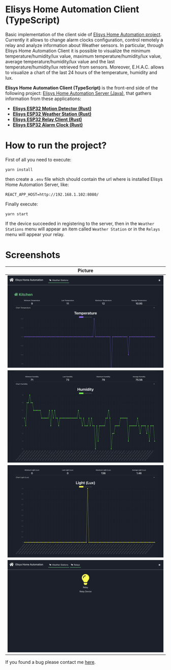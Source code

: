 # Elisys Home Automation Client (TypeScript)

Basic implementation of the client side of [Elisys Home Automation project](https://github.com/goto-eof/elisys-home-automation-server-java). Currently it allows to change alarm clocks configuration, control remotely a relay and analyze information about Weather sensors. In particular, through Elisys Home Automation Client it is
possible to visualize the minimum temperature/humidity/lux value, maximum temperature/humidity/lux value, average temperature/humidity/lux value and the last temperature/humidity/lux retrieved from sensors. Moreover, E.H.A.C. allows to visualize a chart of the last 24 hours of
the temperature, humidity and lux.

**Elisys Home Automation Client (TypeScript)** is the front-end side
of the following project:
[Elisys Home Automation Server (Java)](https://github.com/goto-eof/elisys-home-automation-server-java), that gathers information from these applications:

- [**Elisys ESP32 Motion Detector (Rust)**](https://github.com/goto-eof/esp32-motion-detector-and-server-notifier-rust)
- [**Elisys ESP32 Weather Station (Rust)**](https://github.com/goto-eof/elisys-esp32-weather-station-client-rust)
- [**Elisys ESP32 Relay Client (Rust)**](https://github.com/goto-eof/elisys-esp32-relay-client-rust)
- [**Elisys ESP32 Alarm Clock (Rust)**](https://github.com/goto-eof/elisys-esp32-alarm-clock-rust)

# How to run the project?

First of all you need to execute:

```
yarn install
```

then create a `.env` file which should contain the url where is installed Elisys Home Automation Server, like:

```
REACT_APP_HOST=http://192.168.1.102:8080/
```

Finally execute:

```
yarn start
```

If the device succeeded in registering to the server, then in the `Weather Stations` menu will appear an item called `Weather Station` or in the `Relays` menu will appear your relay.

# Screenshots

| Picture                                |
| -------------------------------------- |
| ![temperature](images/temperature.png) |
| ![temperature](images/humidity.png)    |
| ![temperature](images/lux.png)         |
| ![temperature](images/relay.png)       |

If you found a bug please contact me [here](https://andre-i.eu/#contactme).
